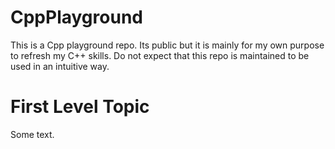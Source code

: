 # CppPlayground
This is a Cpp playground repo. Its public but it is mainly for my own purpose to refresh my C++ skills. Do not expect that this repo is maintained to be used in an intuitive way.

# First Level Topic
Some text.
